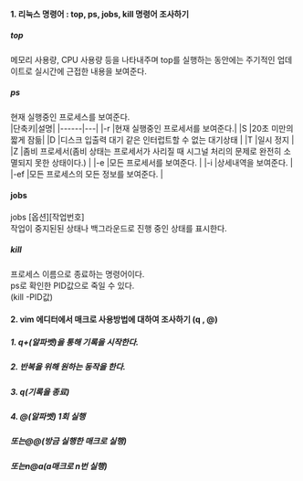 
####  1. 리눅스 명령어 : top, ps, jobs, kill 명령어 조사하기
 

##### top
메모리 사용량, CPU 사용량 등을 나타내주며 top를 실행하는 동안에는 주기적인 업데이트로 실시간에 근접한 내용을 보여준다.  



##### ps

현재 실행중인 프로세스를 보여준다.  
|단축키|설명|
|------|---|
|-r |현재 실행중인 프로세서를 보여준다.|
|S |20초 미만의 짧게 잠듦|
|D |디스크 입출력 대기 같은 인터럽트할 수 없는 대기상태  |
|T |일시 정지  |
|Z |좀비 프로세서(좀비 상태는 프로세서가 사리질 때 시그널 처리의 문제로 완전히 소멸되지 못한 상태이다.)  |
|-e |모든 프로세서를 보여준다.  |
|-i |상세내역을 보여준다.  |
|-ef |모든 프로세스의 모든 정보를 보여준다.  |

#### jobs
jobs [옵션][작업번호]  
작업이 중지된된 상태나 백그라운드로 진행 중인 상태를 표시한다.  


##### kill
프로세스 이름으로 종료하는 명령어이다.  
ps로 확인한 PID값으로 죽일 수 있다.  
(kill -PID값)  
  
  

#### 2. vim 에디터에서 매크로 사용방법에 대하여 조사하기 (q , @)
##### 1. q+(알파벳)을 통해 기록을 시작한다.
##### 2. 반복을 위해 원하는 동작을 한다.
##### 3. q(기록을 종료)
##### 4. @(알파벳) 1회 실행

##### 또는@@(방금 실행한 매크로 실행)
##### 또는n@a(a매크로 n번 실행)

